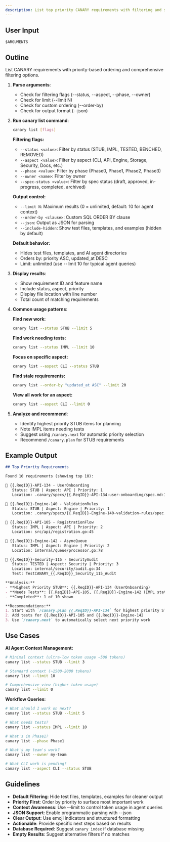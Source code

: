 ```yaml
---
description: List top priority CANARY requirements with filtering and sorting
---
```



## User Input

```text
$ARGUMENTS
```

## Outline

List CANARY requirements with priority-based ordering and comprehensive filtering options.

1. **Parse arguments**:
   - Check for filtering flags (--status, --aspect, --phase, --owner)
   - Check for limit (--limit N)
   - Check for custom ordering (--order-by)
   - Check for output format (--json)

2. **Run canary list command**:
   ```bash
   canary list [flags]
   ```

   **Filtering flags:**
   - `--status <value>`: Filter by status (STUB, IMPL, TESTED, BENCHED, REMOVED)
   - `--aspect <value>`: Filter by aspect (CLI, API, Engine, Storage, Security, Docs, etc.)
   - `--phase <value>`: Filter by phase (Phase0, Phase1, Phase2, Phase3)
   - `--owner <name>`: Filter by owner
   - `--spec-status <value>`: Filter by spec status (draft, approved, in-progress, completed, archived)

   **Output control:**
   - `--limit N`: Maximum results (0 = unlimited, default: 10 for agent context)
   - `--order-by <clause>`: Custom SQL ORDER BY clause
   - `--json`: Output as JSON for parsing
   - `--include-hidden`: Show test files, templates, and examples (hidden by default)

   **Default behavior:**
   - Hides test files, templates, and AI agent directories
   - Orders by: priority ASC, updated_at DESC
   - Limit: unlimited (use --limit 10 for typical agent queries)

3. **Display results**:
   - Show requirement ID and feature name
   - Include status, aspect, priority
   - Display file location with line number
   - Total count of matching requirements

4. **Common usage patterns**:

   **Find new work:**
   ```bash
   canary list --status STUB --limit 5
   ```

   **Find work needing tests:**
   ```bash
   canary list --status IMPL --limit 10
   ```

   **Focus on specific aspect:**
   ```bash
   canary list --aspect CLI --status STUB
   ```

   **Find stale requirements:**
   ```bash
   canary list --order-by "updated_at ASC" --limit 20
   ```

   **View all work for an aspect:**
   ```bash
   canary list --aspect CLI --limit 0
   ```

5. **Analyze and recommend**:
   - Identify highest priority STUB items for planning
   - Note IMPL items needing tests
   - Suggest using `/canary.next` for automatic priority selection
   - Recommend `/canary.plan` for STUB requirements

## Example Output

```markdown
## Top Priority Requirements

Found 10 requirements (showing top 10):

📌 {{.ReqID}}-API-134 - UserOnboarding
   Status: STUB | Aspect: API | Priority: 1
   Location: .canary/specs/{{.ReqID}}-API-134-user-onboarding/spec.md:1

📌 {{.ReqID}}-Engine-140 - ValidationRules
   Status: STUB | Aspect: Engine | Priority: 1
   Location: .canary/specs/{{.ReqID}}-Engine-140-validation-rules/spec.md:1

📌 {{.ReqID}}-API-105 - RegistrationFlow
   Status: IMPL | Aspect: API | Priority: 2
   Location: src/api/registration.go:45

📌 {{.ReqID}}-Engine-142 - AsyncQueue
   Status: IMPL | Aspect: Engine | Priority: 2
   Location: internal/queue/processor.go:78

📌 {{.ReqID}}-Security-115 - SecurityAudit
   Status: TESTED | Aspect: Security | Priority: 3
   Location: internal/security/audit.go:34
   Test: TestCANARY_{{.ReqID}}_Security_115_Audit

**Analysis:**
- **Highest Priority STUB**: {{.ReqID}}-API-134 (UserOnboarding)
- **Needs Tests**: {{.ReqID}}-API-105, {{.ReqID}}-Engine-142 (IMPL status)
- **Completed**: 1 of 10 shown

**Recommendations:**
1. Start with `/canary.plan {{.ReqID}}-API-134` for highest priority STUB
2. Add tests for {{.ReqID}}-API-105 and {{.ReqID}}-Engine-142
3. Use `/canary.next` to automatically select next priority work
```

## Use Cases

**AI Agent Context Management:**
```bash
# Minimal context (ultra-low token usage ~500 tokens)
canary list --status STUB --limit 3

# Standard context (~1500-2000 tokens)
canary list --limit 10

# Comprehensive view (higher token usage)
canary list --limit 0
```

**Workflow Queries:**
```bash
# What should I work on next?
canary list --status STUB --limit 5

# What needs tests?
canary list --status IMPL --limit 10

# What's in Phase1?
canary list --phase Phase1

# What's my team's work?
canary list --owner my-team

# What CLI work is pending?
canary list --aspect CLI --status STUB
```

## Guidelines

- **Default Filtering**: Hide test files, templates, examples for cleaner output
- **Priority First**: Order by priority to surface most important work
- **Context Awareness**: Use --limit to control token usage in agent queries
- **JSON Support**: Enable programmatic parsing with --json
- **Clear Output**: Use emoji indicators and structured formatting
- **Actionable**: Provide specific next steps based on results
- **Database Required**: Suggest `canary index` if database missing
- **Empty Results**: Suggest alternative filters if no matches
